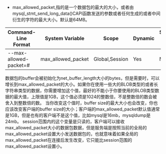 - max_allowed_packet,指的是一个数据包的最大的大小，或者由mysql_stmt_send_long_data()CAPI函数发送的参数或者任何生成的或者中间衍生的字符的最大大小。默认是64MB。


|Command-Line Format|System Variable|Scope|Dynamic|SET_VAR Hint Applies|Type|Default Value|Minimum Value|Maximum Value|Block Size|
|---|---|---|---|---|---|---|---|---|---|
|--max-allowed-packet=#|max_allowed_packet|Global,Session|Yes|No|Integer|67108864(64MB)|1024|1073741824|1024|
数据包的buffer会被初始化为net_buffer_length大小的bytes，但是需要时，可以增长到max_allowed_packet的大小。如果你在使用一些大的BLOB类型的或者长字符串类型的数据，你需要增加这个值，最好的不能小于你要使用的BLOB类型数据的最大值，上限值是1GB，这个值必须是1024的整数倍，不是整数倍的数会被舍入到整数倍的数。
当你改变这个值时，buffer size的最大大小也会改变，你也应该改变客户端的buffer size的大小；客户端的max_allowed_packet默认值通常是1GB，但是也有的客户端不是这个值，比如mysql是16mb，mysqldump是24mb。
session范围内的这个变量是只读的，客户端可以接收max_allowed_packet大小的数据包数据，但是服务端是按照当前的全局的max_allowed_packet设置大小发送数据包的，也就意味着如果全局的max_allowed_packet在连接后发生改变，它只能比session范围的max_allowed_packet设置小。
